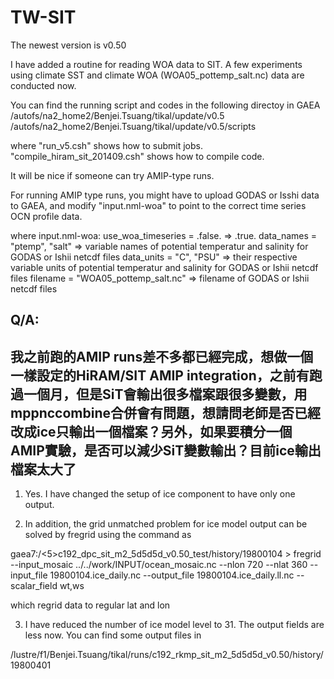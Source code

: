 # TW-SIT

The newest version is v0.50

I have added a routine for reading WOA data to  SIT. A few experiments using climate SST and climate WOA (WOA05_pottemp_salt.nc) data are conducted now.

You can find the running script and codes in the following directoy in GAEA 
/autofs/na2_home2/Benjei.Tsuang/tikal/update/v0.5
/autofs/na2_home2/Benjei.Tsuang/tikal/update/v0.5/scripts

where
"run_v5.csh" shows how to submit jobs.
"compile_hiram_sit_201409.csh" shows how to compile code.

It will be nice if someone can try AMIP-type runs.

For running AMIP type runs, you might have to upload GODAS or Isshi data to GAEA, and modify "input.nml-woa" to point to the correct time series OCN profile data.

where input.nml-woa:
   use_woa_timeseries = .false.                                         => .true.
   data_names = "ptemp", "salt"                                         => variable names of potential temperatur and salinity for GODAS or Ishii netcdf files
   data_units = "C", "PSU"                                                 => their respective variable units of potential temperatur and salinity for GODAS or Ishii netcdf files
   filename = "WOA05_pottemp_salt.nc"                          => filename of GODAS or Ishii netcdf files
   
   
Q/A:
-------------------
我之前跑的AMIP runs差不多都已經完成，想做一個一樣設定的HiRAM/SIT AMIP integration，之前有跑過一個月，但是SiT會輸出很多檔案跟很多變數，用mppnccombine合併會有問題，想請問老師是否已經改成ice只輸出一個檔案？另外，如果要積分一個AMIP實驗，是否可以減少SiT變數輸出？目前ice輸出檔案太大了
------------------

1) Yes. I have changed the setup of ice component to have only one output.

2) In addition, the grid unmatched problem for ice model output can be solved by fregrid using the command as 

gaea7:/<5>c192_dpc_sit_m2_5d5d5d_v0.50_test/history/19800104 > fregrid --input_mosaic ../../work/INPUT/ocean_mosaic.nc --nlon 720 --nlat 360 --input_file 19800104.ice_daily.nc --output_file 19800104.ice_daily.ll.nc --scalar_field wt,ws

which regrid data to regular lat and lon 

3) I have reduced the number of ice model level to 31. The output fields are less now. You can find some output files in

/lustre/f1/Benjei.Tsuang/tikal/runs/c192_rkmp_sit_m2_5d5d5d_v0.50/history/19800401


